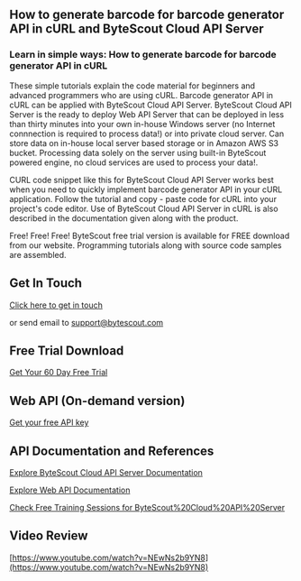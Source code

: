 ## How to generate barcode for barcode generator API in cURL and ByteScout Cloud API Server

### Learn in simple ways: How to generate barcode for barcode generator API in cURL

These simple tutorials explain the code material for beginners and advanced programmers who are using cURL. Barcode generator API in cURL can be applied with ByteScout Cloud API Server. ByteScout Cloud API Server is the ready to deploy Web API Server that can be deployed in less than thirty minutes into your own in-house Windows server (no Internet connnection is required to process data!) or into private cloud server. Can store data on in-house local server based storage or in Amazon AWS S3 bucket. Processing data solely on the server using built-in ByteScout powered engine, no cloud services are used to process your data!.

CURL code snippet like this for ByteScout Cloud API Server works best when you need to quickly implement barcode generator API in your cURL application. Follow the tutorial and copy - paste code for cURL into your project's code editor. Use of ByteScout Cloud API Server in cURL is also described in the documentation given along with the product.

Free! Free! Free! ByteScout free trial version is available for FREE download from our website. Programming tutorials along with source code samples are assembled.

## Get In Touch

[Click here to get in touch](https://bytescout.zendesk.com/hc/en-us/requests/new?subject=ByteScout%20Cloud%20API%20Server%20Question)

or send email to [support@bytescout.com](mailto:support@bytescout.com?subject=ByteScout%20Cloud%20API%20Server%20Question) 

## Free Trial Download

[Get Your 60 Day Free Trial](https://bytescout.com/download/web-installer?utm_source=github-readme)

## Web API (On-demand version)

[Get your free API key](https://pdf.co/documentation/api?utm_source=github-readme)

## API Documentation and References

[Explore ByteScout Cloud API Server Documentation](https://bytescout.com/documentation/index.html?utm_source=github-readme)

[Explore Web API Documentation](https://pdf.co/documentation/api?utm_source=github-readme)

[Check Free Training Sessions for ByteScout%20Cloud%20API%20Server](https://academy.bytescout.com/)

## Video Review

[https://www.youtube.com/watch?v=NEwNs2b9YN8](https://www.youtube.com/watch?v=NEwNs2b9YN8)